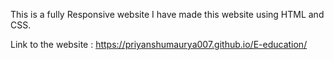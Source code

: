 This is a fully Responsive website I have made this website using HTML and CSS.

Link to the website : https://priyanshumaurya007.github.io/E-education/
